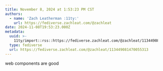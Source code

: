 ```yaml
---
title: November 8, 2024 at 1:53:23 PM CST
authors:
  - name: 'Zach Leatherman :11ty:'
    url: https://fediverse.zachleat.com/@zachleat
date: 2024-11-08T19:53:23.000Z
metadata:
  uuid: >-
    11ty/import::rss::https://fediverse.zachleat.com/@zachleat/113449081470055313
  type: fediverse
  url: https://fediverse.zachleat.com/@zachleat/113449081470055313
---
```

web components are good